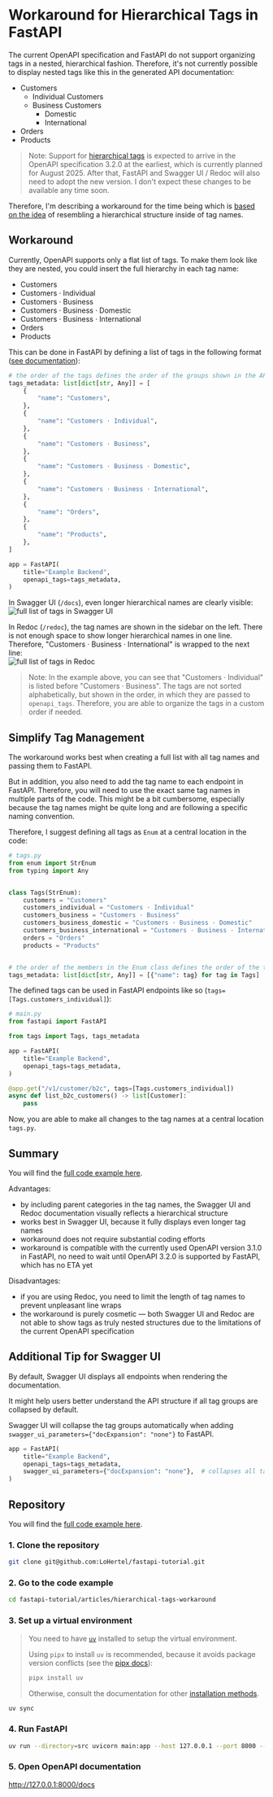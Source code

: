 # Workaround for Hierarchical Tags in FastAPI

The current OpenAPI specification and FastAPI do not support organizing tags in a nested, hierarchical fashion. 
Therefore, it's not currently possible to display nested tags like this in the generated API documentation:
* Customers
  * Individual Customers
  * Business Customers
    * Domestic
    * International
* Orders
* Products

> Note: Support for [hierarchical tags](https://github.com/OAI/OpenAPI-Specification/pull/4288) is expected to arrive in the OpenAPI specification 3.2.0 at the earliest, which is currently planned for August 2025. After that, FastAPI and Swagger UI / Redoc will also need to adopt the new version. I don't expect these changes to be available any time soon.

Therefore, I'm describing a workaround for the time being which is [based on the idea](https://stackoverflow.com/a/41803677/8057078) of resembling a hierarchical structure inside of tag names.

## Workaround

Currently, OpenAPI supports only a flat list of tags. To make them look like they are nested, you could insert the full hierarchy in each tag name:

* Customers
* Customers · Individual
* Customers · Business
* Customers · Business · Domestic
* Customers · Business · International
* Orders
* Products

This can be done in FastAPI by defining a list of tags in the following format ([see documentation](https://fastapi.tiangolo.com/tutorial/metadata/#metadata-for-tags)):
```python
# the order of the tags defines the order of the groups shown in the API documentation
tags_metadata: list[dict[str, Any]] = [
    {
        "name": "Customers",
    },
    {
        "name": "Customers · Individual",
    },
    {
        "name": "Customers · Business",
    },
    {
        "name": "Customers · Business · Domestic",
    },
    {
        "name": "Customers · Business · International",
    },
    {
        "name": "Orders",
    },
    {
        "name": "Products",
    },
]

app = FastAPI(
    title="Example Backend",
    openapi_tags=tags_metadata,
)
```

In Swagger UI (`/docs`), even longer hierarchical names are clearly visible:  
![full list of tags in Swagger UI](./assets/hierarchical-tag-names-in-swagger-ui.png)

In Redoc (`/redoc`), the tag names are shown in the sidebar on the left. There is not enough space to show longer hierarchical names in one line. Therefore, "Customers · Business · International" is wrapped to the next line:  
![full list of tags in Redoc](./assets/hierarchical-tag-names-in-redoc.png)

> Note: In the example above, you can see that "Customers · Individual" is listed before "Customers · Business". The tags are not sorted alphabetically, but shown in the order, in which they are passed to `openapi_tags`. Therefore, you are able to organize the tags in a custom order if needed.

## Simplify Tag Management

The workaround works best when creating a full list with all tag names and passing them to FastAPI.

But in addition, you also need to add the tag name to each endpoint in FastAPI. Therefore, you will need to use the exact same tag names in multiple parts of the code. This might be a bit cumbersome, especially because the tag names might be quite long and are following a specific naming convention.

Therefore, I suggest defining all tags as `Enum` at a central location in the code:

```python
# tags.py
from enum import StrEnum
from typing import Any


class Tags(StrEnum):
    customers = "Customers"
    customers_individual = "Customers · Individual"
    customers_business = "Customers · Business"
    customers_business_domestic = "Customers · Business · Domestic"
    customers_business_international = "Customers · Business · International"
    orders = "Orders"
    products = "Products"


# the order of the members in the Enum class defines the order of the tags in the API documentation
tags_metadata: list[dict[str, Any]] = [{"name": tag} for tag in Tags]
```

The defined tags can be used in FastAPI endpoints like so (`tags=[Tags.customers_individual]`):
```python
# main.py
from fastapi import FastAPI

from tags import Tags, tags_metadata

app = FastAPI(
    title="Example Backend",
    openapi_tags=tags_metadata,
)

@app.get("/v1/customer/b2c", tags=[Tags.customers_individual])
async def list_b2c_customers() -> list[Customer]:
    pass

```
Now, you are able to make all changes to the tag names at a central  location `tags.py`.


## Summary

You will find the [full code example here](https://github.com/LoHertel/fastapi-tutorial/blob/main/articles/hierarchical-tags-workaround/src).

Advantages:
* by including parent categories in the tag names, the Swagger UI and Redoc documentation visually reflects a hierarchical structure
* works best in Swagger UI, because it fully displays even longer tag names
* workaround does not require substantial coding efforts
* workaround is compatible with the currently used OpenAPI version 3.1.0 in FastAPI, no need to wait until OpenAPI 3.2.0 is supported by FastAPI, which has no ETA yet

Disadvantages:
* if you are using Redoc, you need to limit the length of tag names to prevent unpleasant line wraps
* the workaround is purely cosmetic — both Swagger UI and Redoc are not able to show tags as truly nested structures due to the limitations of the current OpenAPI specification


## Additional Tip for Swagger UI

By default, Swagger UI displays all endpoints when rendering the documentation. 

It might help users better understand the API structure if all tag groups are collapsed by default.

Swagger UI will collapse the tag groups automatically when adding `swagger_ui_parameters={"docExpansion": "none"}` to FastAPI.
```python
app = FastAPI(
    title="Example Backend",
    openapi_tags=tags_metadata,
    swagger_ui_parameters={"docExpansion": "none"},  # collapses all tags
)
```

## Repository
You will find the [full code example here](https://github.com/LoHertel/fastapi-tutorial/blob/main/articles/hierarchical-tags-workaround/src).

### 1. Clone the repository
```bash
git clone git@github.com:LoHertel/fastapi-tutorial.git
```

### 2. Go to the code example
```bash
cd fastapi-tutorial/articles/hierarchical-tags-workaround
```

### 3. Set up a virtual environment
> You need to have [`uv`](https://github.com/astral-sh/uv) installed to setup the virtual environment.
>
> Using `pipx` to install `uv` is recommended, because it avoids package version conflicts (see the [pipx docs](https://pipx.pypa.io/)):
> ```bash
> pipx install uv
> ```
> Otherwise, consult the documentation for other [installation methods](https://docs.astral.sh/uv/getting-started/installation/).
```bash
uv sync
```

### 4. Run FastAPI
```bash
uv run --directory=src uvicorn main:app --host 127.0.0.1 --port 8000 --reload
```

### 5. Open OpenAPI documentation
http://127.0.0.1:8000/docs

